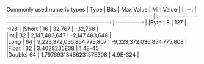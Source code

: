Commonly used numeric types
| Type |                          Bits                                | Max Value                                                    | Min Value    |
| :--: | :----------------------------------------------------------: | :----------------------------------------------------------: | :----------: |
|Byte  |  8   | 127                       | -128 |
|Short |  16  | 32,767                    | -32,768 |                     
|Int   |  32  | 2,147,483,647             | -2,147,483,648 |                        
|Long  |  64  | 9,223,372,036,854,775,807 | -9,223,372,036,854,775,808 |                        
|Float |  32  | 3.4028235E38              | 1.4E-45 |                        
|Double|  64  | 1.7976931348623157E308    | 4.9E-324 |
